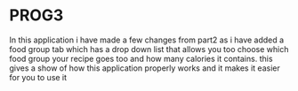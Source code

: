# PROG3
In this application i have made a few changes from part2  as i have added a food group tab which has a drop down list that allows you too choose which food group your recipe goes too and how many calories it contains. this gives a show of how this application properly works and it makes it easier for you to use it

